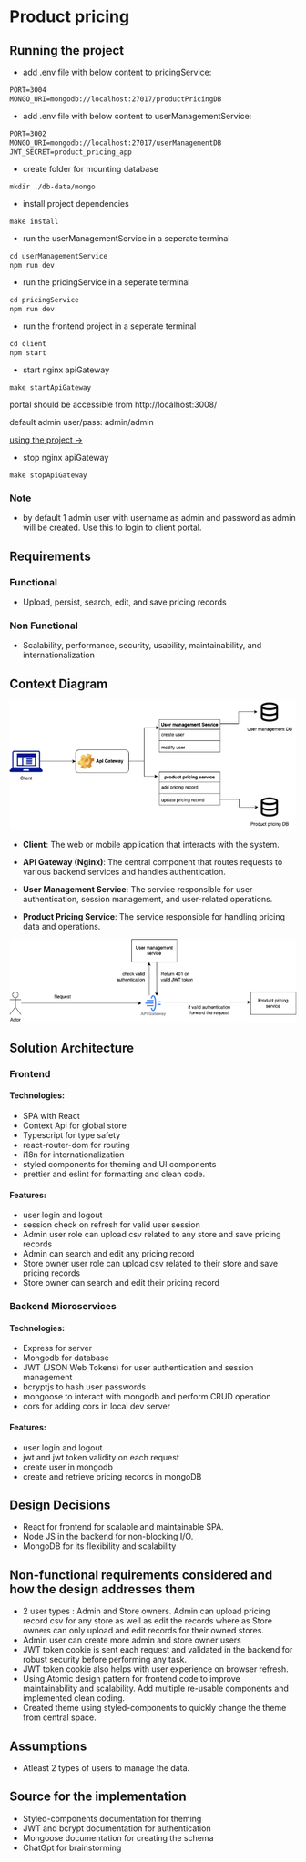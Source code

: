 # Product pricing

## Running the project

- add .env file with below content to pricingService:

```
PORT=3004
MONGO_URI=mongodb://localhost:27017/productPricingDB
```

- add .env file with below content to userManagementService:

```
PORT=3002
MONGO_URI=mongodb://localhost:27017/userManagementDB
JWT_SECRET=product_pricing_app
```

- create folder for mounting database

```
mkdir ./db-data/mongo
```

- install project dependencies

```
make install
```

- run the userManagementService in a seperate terminal

```
cd userManagementService
npm run dev
```

- run the pricingService in a seperate terminal

```
cd pricingService
npm run dev
```

- run the frontend project in a seperate terminal

```
cd client
npm start
```

- start nginx apiGateway

```
make startApiGateway
```

portal should be accessible from http://localhost:3008/

default admin user/pass: admin/admin

[using the project ->](/docs/UsingProject.md)

- stop nginx apiGateway

```
make stopApiGateway
```

### Note

- by default 1 admin user with username as admin and password as admin will be created. Use this to login to client portal.

## Requirements

### Functional

- Upload, persist, search, edit, and save pricing records

### Non Functional

- Scalability, performance, security, usability, maintainability, and internationalization

## Context Diagram

!["context diagram"](docs/context_diagram.png)

- <b>Client</b>: The web or mobile application that interacts with the system.

- <b>API Gateway (Nginx)</b>: The central component that routes requests to various backend services and handles authentication.

- <b>User Management Service</b>: The service responsible for user authentication, session management, and user-related operations.

- <b>Product Pricing Service</b>: The service responsible for handling pricing data and operations.

!["uml diagram"](docs/flow_diagram.png)

## Solution Architecture

### Frontend

#### Technologies:

- SPA with React
- Context Api for global store
- Typescript for type safety
- react-router-dom for routing
- i18n for internationalization
- styled components for theming and UI components
- prettier and eslint for formatting and clean code.

#### Features:

- user login and logout
- session check on refresh for valid user session
- Admin user role can upload csv related to any store and save pricing records
- Admin can search and edit any pricing record
- Store owner user role can upload csv related to their store and save pricing records
- Store owner can search and edit their pricing record

### Backend Microservices

#### Technologies:

- Express for server
- Mongodb for database
- JWT (JSON Web Tokens) for user authentication and session management
- bcryptjs to hash user passwords
- mongoose to interact with mongodb and perform CRUD operation
- cors for adding cors in local dev server

#### Features:

- user login and logout
- jwt and jwt token validity on each request
- create user in mongodb
- create and retrieve pricing records in mongoDB

## Design Decisions

- React for frontend for scalable and maintainable SPA.
- Node JS in the backend for non-blocking I/O.
- MongoDB for its flexibility and scalability

## Non-functional requirements considered and how the design addresses them

- 2 user types : Admin and Store owners. Admin can upload pricing record csv for any store as well as edit the records where as Store owners can only upload and edit records for their owned stores.
- Admin user can create more admin and store owner users
- JWT token cookie is sent each request and validated in the backend for robust security before performing any task.
- JWT token cookie also helps with user experience on browser refresh.
- Using Atomic design pattern for frontend code to improve maintainability and scalability. Add multiple re-usable components and implemented clean coding.
- Created theme using styled-components to quickly change the theme from central space.

## Assumptions

- Atleast 2 types of users to manage the data.

## Source for the implementation

- Styled-components documentation for theming
- JWT and bcrypt documentation for authentication
- Mongoose documentation for creating the schema
- ChatGpt for brainstorming
